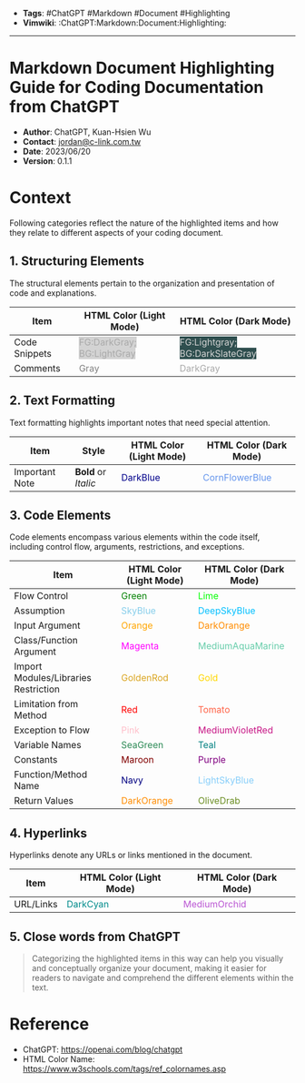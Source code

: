 - __Tags__: #ChatGPT #Markdown #Document #Highlighting
- __Vimwiki__: :ChatGPT:Markdown:Document:Highlighting:

______________________________________________________________________

# Markdown Document Highlighting Guide for Coding Documentation from ChatGPT

- __Author__: ChatGPT, Kuan-Hsien Wu
- __Contact__: jordan@c-link.com.tw
- __Date__: 2023/06/20
- __Version__: 0.1.1

# Context

Following categories reflect the nature of the highlighted items and how they relate to different aspects of your coding document.

## 1. Structuring Elements

The structural elements pertain to the organization and presentation of code and explanations.

| Item           | HTML Color (Light Mode)                                                                  | HTML Color (Dark Mode)                                                                             |
| -------------- | ---------------------------------------------------------------------------------------- | -------------------------------------------------------------------------------------------------- |
| Code Snippets  | <span style="background-color:LightGray;color:DarkGrey">FG:DarkGray; BG:LightGray</span> | <span style="background-color:DarkSlateGrey;color:LightGray">FG:Lightgray; BG:DarkSlateGray</span> |
| Comments       | <span style="color:Gray">Gray</span>                                                     | <span style="color:DarkGray">DarkGray</span>                                                       |

## 2. Text Formatting

Text formatting highlights important notes that need special attention.

| Item           | Style                        | HTML Color (Light Mode)                      | HTML Color (Dark Mode)                                    |
| -------------- | ---------------------------- | -------------------------------------------- | --------------------------------------------------------- |
| Important Note | <b>Bold</b> or <i>Italic</i> | <span style="color:DarkBlue">DarkBlue</span> | <span style="color:CornFlowerblue;">CornFlowerBlue</span> |

## 3. Code Elements

Code elements encompass various elements within the code itself, including control flow, arguments, restrictions, and exceptions.

| Item                                 | HTML Color (Light Mode)                          | HTML Color (Dark Mode)                                        |
| ------------------------------------ | ------------------------------------------------ | ------------------------------------------------------------- |
| Flow Control                         | <span style="color:Green">Green</span>           | <span style="color:Lime;background-color:dark">Lime</span>    |
| Assumption                           | <span style="color:SkyBlue">SkyBlue</span>       | <span style="color:DeepSkyBlue;">DeepSkyBlue</span>           |
| Input Argument                       | <span style="color:Orange">Orange</span>         | <span style="color:DarkOrange;">DarkOrange</span>             |
| Class/Function Argument              | <span style="color:Magenta">Magenta</span>       | <span style="color:MediumAquaMarine;">MediumAquaMarine</span> |
| Import Modules/Libraries Restriction | <span style="color:GoldenRod">GoldenRod</span>   | <span style="color:Gold;">Gold</span>                         |
| Limitation from Method               | <span style="color:Red">Red</span>               | <span style="color:Tomato;">Tomato</span>                     |
| Exception to Flow                    | <span style="color:Pink">Pink</span>             | <span style="color:MediumVioletRed;">MediumVioletRed</span>   |
| Variable Names                       | <span style="color:SeaGreen">SeaGreen</span>     | <span style="color:Teal;">Teal</span>                         |
| Constants                            | <span style="color:Maroon">Maroon</span>         | <span style="color:Purple;">Purple</span>                     |
| Function/Method Name                 | <span style="color:Navy">Navy</span>             | <span style="color:LightSkyBlue;">LightSkyBlue</span>         |
| Return Values                        | <span style="color:DarkOrange">DarkOrange</span> | <span style="color:OliveDrab;">OliveDrab</span>               |

## 4. Hyperlinks

Hyperlinks denote any URLs or links mentioned in the document.

| Item      | HTML Color (Light Mode)                      | HTML Color (Dark Mode)                                |
| --------- | -------------------------------------------- | ----------------------------------------------------- |
| URL/Links | <span style="color:DarkCyan">DarkCyan</span> | <span style="color:MediumOrchid;">MediumOrchid</span> |

## 5. Close words from ChatGPT

> Categorizing the highlighted items in this way can help you visually and conceptually organize your document, making it easier for readers to navigate and comprehend the different elements within the text.

# Reference

- ChatGPT: https://openai.com/blog/chatgpt
- HTML Color Name: https://www.w3schools.com/tags/ref_colornames.asp
